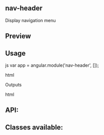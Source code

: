 ## nav-header

Display navigation menu

## Preview



## Usage

js
var app = angular.module('nav-header', []);


html

<div  ng-controller='navHeaderSampleCtrl'>
<ab-nav-header ng-model="categories">
</ab-nav-header>
</div>


Outputs

html

<div class="ab-nav-header">
    <div class="breadcrumbs"
        ng-repeat="item in items"
        ng-include="'nav-header-item-template'" 
        ng-click="expand(item, $event, $index)">
        </div>
</div>


## API:



## Classes available:


